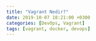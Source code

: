 ```yaml
---
title: "Vagrant Nedir?"
date: 2019-10-07 18:21:00 +0300
categories: [DevOps, Vagrant]
tags: [vagrant, docker, devops]
---
```

